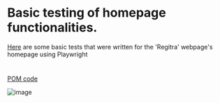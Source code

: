 ﻿# **Basic testing of homepage functionalities.**


[Here](https://github.com/regeras/Regitra-homepage-tests/blob/main/tests/regitra.test.js) are some basic tests that were written for the 'Regitra' webpage's homepage using Playwright
#
[POM code](https://github.com/regeras/Regitra-homepage-tests/blob/main/pages/homePage.js)

![image](https://github.com/user-attachments/assets/a982be6a-72e5-48ad-bbab-65b8171d4e32)


